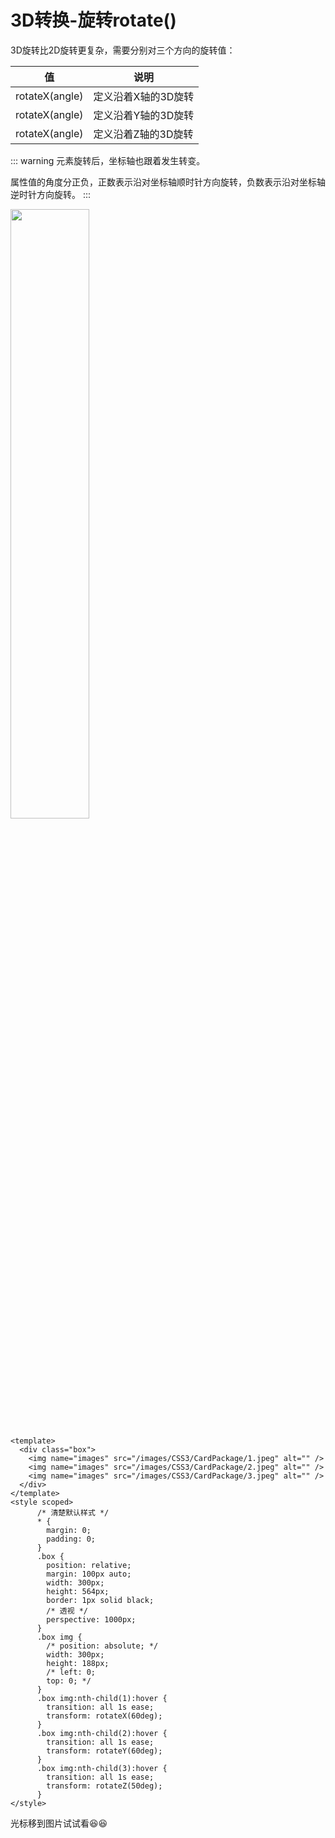 # 3D转换-旋转rotate()

3D旋转比2D旋转更复杂，需要分别对三个方向的旋转值：

| 值            | 说明              |
| -------------- | ------------------- |
| rotateX(angle) | 定义沿着X轴的3D旋转 |
| rotateX(angle) | 定义沿着Y轴的3D旋转 |
| rotateX(angle) | 定义沿着Z轴的3D旋转 |

::: warning
元素旋转后，坐标轴也跟着发生转变。

属性值的角度分正负，正数表示沿对坐标轴顺时针方向旋转，负数表示沿对坐标轴逆时针方向旋转。
:::

<img src="/images/CSS3/026.png" style="width: 50%; display:inline-block; margin: 0 ;">

```vue {20-21,30-41}
<template>
  <div class="box">
    <img name="images" src="/images/CSS3/CardPackage/1.jpeg" alt="" />
    <img name="images" src="/images/CSS3/CardPackage/2.jpeg" alt="" />
    <img name="images" src="/images/CSS3/CardPackage/3.jpeg" alt="" />
  </div>
</template>
<style scoped>
      /* 清楚默认样式 */
      * {
        margin: 0;
        padding: 0;
      }
      .box {
        position: relative;
        margin: 100px auto;
        width: 300px;
        height: 564px;
        border: 1px solid black;
        /* 透视 */
        perspective: 1000px;
      }
      .box img {
        /* position: absolute; */
        width: 300px;
        height: 188px;
        /* left: 0;
        top: 0; */
      }
      .box img:nth-child(1):hover {
        transition: all 1s ease;
        transform: rotateX(60deg);
      }
      .box img:nth-child(2):hover {
        transition: all 1s ease;
        transform: rotateY(60deg);
      }
      .box img:nth-child(3):hover {
        transition: all 1s ease;
        transform: rotateZ(50deg);
      }
</style>
```
光标移到图片试试看:laughing::laughing:


<perspective2 />
